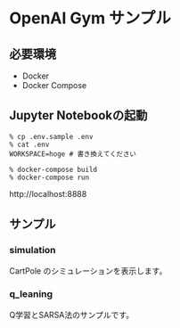 # OpenAI Gym サンプル

## 必要環境
* Docker
* Docker Compose

## Jupyter Notebookの起動

```
% cp .env.sample .env
% cat .env
WORKSPACE=hoge # 書き換えてください
```

```
% docker-compose build
% docker-compose run
```

http://localhost:8888

## サンプル

### simulation
CartPole のシミュレーションを表示します。

### q_leaning
Q学習とSARSA法のサンプルです。
